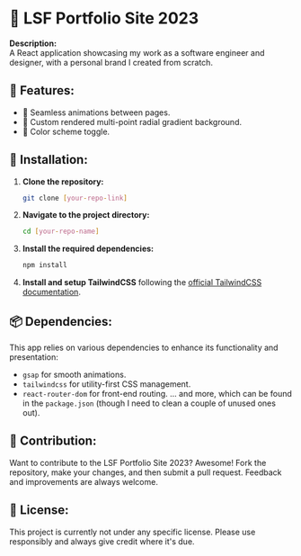 # 🌌 LSF Portfolio Site 2023 

**Description:**  
A React application showcasing my work as a software engineer and designer, with a personal brand I created from scratch.

## 🌟 Features:
- 🌠 Seamless animations between pages.
- 🎨 Custom rendered multi-point radial gradient background.
- 🌈 Color scheme toggle.

## 🔧 Installation:

1. **Clone the repository:**
    ```bash
    git clone [your-repo-link]
    ```

2. **Navigate to the project directory:**
    ```bash
    cd [your-repo-name]
    ```

3. **Install the required dependencies:**
    ```bash
    npm install
    ```

4. **Install and setup TailwindCSS** following the [official TailwindCSS documentation](https://tailwindcss.com/docs/installation).

## 📦 Dependencies:

This app relies on various dependencies to enhance its functionality and presentation:

- `gsap` for smooth animations.
- `tailwindcss` for utility-first CSS management.
- `react-router-dom` for front-end routing.
... and more, which can be found in the `package.json` (though I need to clean a couple of unused ones out). 

## 🤝 Contribution:

Want to contribute to the LSF Portfolio Site 2023? Awesome! Fork the repository, make your changes, and then submit a pull request. Feedback and improvements are always welcome.

## 📜 License:

This project is currently not under any specific license. Please use responsibly and always give credit where it's due.

